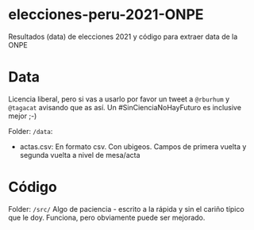 # elecciones-peru-2021-ONPE
Resultados (data) de elecciones 2021 y código para extraer data de la ONPE

# Data
Licencia liberal, pero si vas a usarlo por favor un tweet a `@rburhum` y `@tagacat` avisando que as así. Un #SinCienciaNoHayFuturo es inclusive mejor ;-)

Folder: `/data`:
* actas.csv: En formato csv. Con ubigeos. Campos de primera vuelta y segunda vuelta a nivel de mesa/acta

# Código

Folder: `/src/`
Algo de paciencia - escrito a la rápida y sin el cariño típico que le doy. Funciona, pero obviamente puede ser mejorado.
